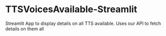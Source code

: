 # TTSVoicesAvailable-Streamlit
 Streamlit App to display details on all TTS available. Uses our API to fetch details on them all 
